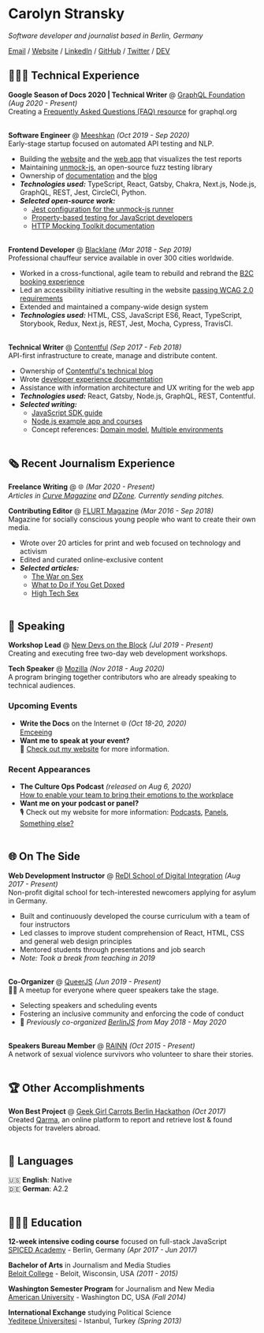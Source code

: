 # Carolyn Stransky

_Software developer and journalist based in Berlin, Germany_ <br>

[Email](mailto:hello@workwithcarolyn.com) / [Website](https://workwithcarolyn.com/) / [LinkedIn](https://www.linkedin.com/in/carolstran/) / [GitHub](https://github.com/carolstran/) / [Twitter](https://twitter.com/carolstran/) / [DEV](https://dev.to/carolstran/)

## 👩🏼‍💻 Technical Experience

**Google Season of Docs 2020 | Technical Writer** @ [GraphQL Foundation](https://foundation.graphql.org/) _(Aug 2020 - Present)_ <br>
Creating a [Frequently Asked Questions (FAQ) resource](https://developers.google.com/season-of-docs/docs/participants/project-graphql-carolstran) for graphql.org
<br><br>

**Software Engineer** @ [Meeshkan](http://meeshkan.com/) _(Oct 2019 - Sep 2020)_ <br>
Early-stage startup focused on automated API testing and NLP.
  - Building the [website](https://meeshkan.com/) and the [web app](https://app.meeshkan.com/) that visualizes the test reports
  - Maintaining [unmock-js](https://github.com/meeshkan/unmock-js), an open-source fuzz testing library
  - Ownership of [documentation](https://meeshkan.com/docs/) and the [blog](https://meeshkan.com/blog/)
  - **_Technologies used:_** TypeScript, React, Gatsby, Chakra, Next.js, Node.js, GraphQL, REST, Jest, CircleCI, Python.
  - **_Selected open-source work:_**
    - [Jest configuration for the unmock-js runner](https://github.com/meeshkan/unmock-jest-runner)
    - [Property-based testing for JavaScript developers](https://dev.to/meeshkan/property-based-testing-for-javascript-developers-21b2)
    - [HTTP Mocking Toolkit documentation](https://github.com/meeshkan/hmt)
    <br><br>

**Frontend Developer** @ [Blacklane](https://www.blacklane.com/en) _(Mar 2018 - Sep 2019)_ <br>
Professional chauffeur service available in over 300 cities worldwide.
  - Worked in a cross-functional, agile team to rebuild and rebrand the [B2C booking experience](https://www.blacklane.com/en/)
  - Led an accessibility initiative resulting in the website [passing WCAG 2.0 requirements](https://www.blacklane.com/en/accessibility/)
  - Extended and maintained a company-wide design system
  - **_Technologies used:_** HTML, CSS, JavaScript ES6, React, TypeScript, Storybook, Redux, Next.js, REST, Jest, Mocha, Cypress, TravisCI.
  <br><br>

**Technical Writer** @ [Contentful](https://www.contentful.com/) _(Sep 2017 - Feb 2018)_ <br>
API-first infrastructure to create, manage and distribute content.
  - Ownership of [Contentful's technical blog](https://www.contentful.com/blog/)
  - Wrote [developer experience documentation](https://www.contentful.com/developers/docs/)
  - Assistance with information architecture and UX writing for the web app
  - **_Technologies used:_** React, Gatsby, Node.js, GraphQL, REST, Contentful.
  - **_Selected writing:_**
    - [JavaScript SDK guide](https://www.contentful.com/developers/docs/javascript/tutorials/using-js-cda-sdk/)
    - [Node.js example app and courses](https://the-example-app-nodejs.contentful.com/courses)
    - Concept references: [Domain model](https://www.contentful.com/developers/docs/concepts/domain-model/), [Multiple environments](https://www.contentful.com/developers/docs/concepts/multiple-environments/)
    <br><br>
    
## 🗞 Recent Journalism Experience

**Freelance Writing** @ 🌐 _(Mar 2020 - Present)_ <br>
_Articles in [Curve Magazine](https://www.curvemag.com/us-home/beyond-the-binary-how-software-engineer-sara-vieira-founded-a-global-community-of-queer-coders/) and [DZone](https://dzone.com/users/4255812/carolstran.html). Currently sending pitches._

**Contributing Editor** @ [FLURT Magazine](https://www.facebook.com/flurtmagazine) _(Mar 2016 - Sep 2018)_ <br>
Magazine for socially conscious young people who want to create their own media.
  - Wrote over 20 articles for print and web focused on technology and activism
  - Edited and curated online-exclusive content
  - **_Selected articles:_**
    - [The War on Sex](https://workwithcarolyn.com/words/war-on-sex)
    - [What to Do if You Get Doxed](https://workwithcarolyn.com/words/what-to-do-if-you-get-doxed)
    - [High Tech Sex](https://workwithcarolyn.com/words/high-tech-sex)
    <br><br>

## 🎤 Speaking

**Workshop Lead** @ [New Devs on the Block](https://newdevs.org/) _(Jul 2019 - Present)_ <br>
Creating and executing free two-day web development workshops.

**Tech Speaker** @ [Mozilla](https://events.mozilla.org/techspeakers) _(Nov 2018 - Aug 2020)_<br>
A program bringing together contributors who are already speaking to technical audiences.

### Upcoming Events
 
  - **Write the Docs** on the Internet 🌐 _(Oct 18-20, 2020)_
    <br>[Emceeing](https://www.writethedocs.org/conf/prague/2020/)
  - **Want me to speak at your event?**
    <br>💖 [Check out my website](https://workwithcarolyn.com/speaking) for more information.
    
### Recent Appearances

  - **The Culture Ops Podcast** _(released on Aug 6, 2020)_
  <br>[How to enable your team to bring their emotions to the workplace](https://podcasts.bcast.fm/e/4286v438)
  - **Want me on your podcast or panel?**
    <br>🎙 Check out my website for more information: [Podcasts](https://workwithcarolyn.com/speaking/podcasts), [Panels](https://workwithcarolyn.com/speaking/panels), [Something else?](mailto:hello@workwithcarolyn.com)
    <br><br>

## 🌐 On The Side

**Web Development Instructor** @ [ReDI School of Digital Integration](https://www.redi-school.org/) _(Aug 2017 - Present)_<br>
Non-profit digital school for tech-interested newcomers applying for asylum in Germany.
  - Built and continuously developed the course curriculum with a team of four instructors
  - Led classes to improve student comprehension of React, HTML, CSS and general web design principles
  - Mentored students through presentations and job search
  - _Note: Took a break from teaching in 2019_
  <br><br>

**Co-Organizer** @ [QueerJS](https://queerjs.com/) _(Jun 2019 - Present)_<br>
🏳️‍🌈 A meetup for everyone where queer speakers take the stage.
  - Selecting speakers and scheduling events
  - Fostering an inclusive community and enforcing the code of conduct
  - 🐻 _Previously co-organized [BerlinJS](https://berlinjs.org/) from May 2018 - May 2020_
  <br><br>

**Speakers Bureau Member** @ [RAINN](https://www.rainn.org/speakers-bureau) _(Oct 2015 - Present)_<br>
A network of sexual violence survivors who volunteer to share their stories.
<br><br>
  
## 🏆 Other Accomplishments

**Won Best Project** @ [Geek Girl Carrots Berlin Hackathon](http://www.hacklikeagirl.co/) _(Oct 2017)_<br>
Created [Qarma](https://github.com/lcorr8/qarma), an online platform to report and retrieve lost & found objects for travelers abroad.
<br><br>

## 💬 Languages

🇺🇸 **English**: Native <br>
🇩🇪 **German**: A2.2
<br><br>

## 👩🏼‍🎓 Education

**12-week intensive coding course** focused on full-stack JavaScript<br>
[SPICED Academy](https://www.spiced-academy.com/) - Berlin, Germany _(Apr 2017 - Jun 2017)_ <br>

**Bachelor of Arts** in Journalism and Media Studies<br>
[Beloit College](https://www.beloit.edu/search/?q=carolyn+stransky&x=0&y=0&as_sitesearch=https%3A%2F%2Fwww.beloit.edu%2F) - Beloit, Wisconsin, USA _(2011 - 2015)_

**Washington Semester Program** for Journalism and New Media<br>
[American University](https://www.beloit.edu/campus/news/?story_id=427353) - Washington DC, USA _(Fall 2014)_

**International Exchange** studying Political Science<br>
[Yeditepe Üniversitesi](https://www.beloit.edu/campus/news/?story_id=381343) - Istanbul, Turkey _(Spring 2013)_

